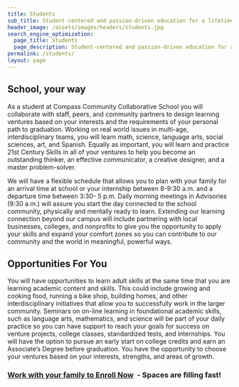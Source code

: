 ```yaml
---
title: Students
sub_title: Student-centered and passion-driven education for a lifetime.
header_image: /assets/images/headers/students.jpg
search_engine_optimization:
  page_title: Students
  page_description: Student-centered and passion-driven education for a lifetime.
permalink: /students/
layout: page
---
```



## School, your way

As a student at Compass Community Collaborative School you will collaborate with staff, peers, and community partners to design learning ventures based on your interests and the requirements of your personal path to graduation. Working on real world issues in multi-age, interdisciplinary teams, you will learn math, science, language arts, social sciences, art, and Spanish. Equally as important, you will learn and practice 21st Century Skills in all of your ventures to help you become an outstanding thinker, an effective communicator, a creative designer, and a master problem-solver.

We will have a flexible schedule that allows you to plan with your family for an arrival time at school or your internship between 8-9:30 a.m. and a departure time between 3:30- 5 p.m. Daily morning meetings in Advisories (9:30 a.m.) will assure you start the day connected to the school community, physically and mentally ready to learn. Extending our learning connection beyond our campus will include partnering with local businesses, colleges, and nonprofits to give you the opportunity to apply your skills and expand your comfort zones so you can contribute to our community and the world in meaningful, powerful ways.

## Opportunities For You

You will have opportunities to learn adult skills at the same time that you are learning academic content and skills. This could include growing and cooking food, running a bike shop, building homes, and other interdisciplinary initiatives that allow you to successfully work in the larger community. Seminars on on-line learning in foundational academic skills, such as language arts, mathematics, and science will be part of your daily practice so you can have support to reach your goals for success on venture projects, college classes, standardized tests, and internships. You will have the option to pursue an early start on college credits and earn an Associate’s Degree before graduation. You have the opportunity to choose your ventures based on your interests, strengths, and areas of growth.

### [Work with your family to Enroll Now](/parents/)&nbsp; - Spaces are filling fast!